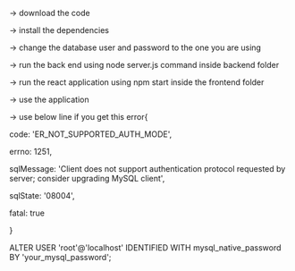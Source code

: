 -> download the code

-> install the dependencies

-> change the database user and password to the one you are using

-> run the back end using node server.js command inside backend folder

-> run the react application using npm start inside the frontend folder

-> use the application

-> use below line if you get this error{

  code: 'ER_NOT_SUPPORTED_AUTH_MODE',
  
  errno: 1251,
  
  sqlMessage: 'Client does not support authentication protocol requested by server; consider upgrading MySQL client',
  
  sqlState: '08004',
  
  fatal: true
  
}

ALTER USER 'root'@'localhost' IDENTIFIED WITH mysql_native_password BY 'your_mysql_password';
